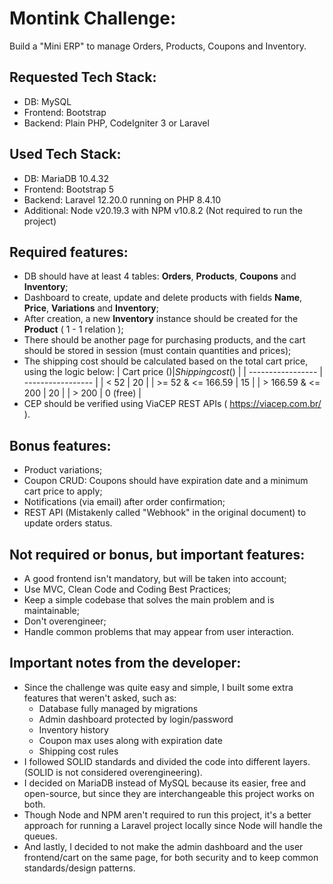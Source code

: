 # Montink Challenge:

Build a "Mini ERP" to manage Orders, Products, Coupons and Inventory.

## Requested Tech Stack:

- DB: MySQL
- Frontend: Bootstrap
- Backend: Plain PHP, CodeIgniter 3 or Laravel

## Used Tech Stack:

- DB: MariaDB 10.4.32
- Frontend: Bootstrap 5
- Backend: Laravel 12.20.0 running on PHP 8.4.10
- Additional: Node v20.19.3 with NPM v10.8.2 (Not required to run the project)

## Required features:

- DB should have at least 4 tables: **Orders**, **Products**, **Coupons** and **Inventory**;
- Dashboard to create, update and delete products with fields **Name**, **Price**, **Variations** and **Inventory**;
- After creation, a new **Inventory** instance should be created for the **Product** ( 1 - 1 relation );
- There should be another page for purchasing products, and the cart should be stored in session (must contain quantities and prices);
- The shipping cost should be calculated based on the total cart price, using the logic below:
| Cart price ($)    | Shipping cost ($) |
| ----------------- | ----------------- |
| < 52              | 20                |
| >= 52 & <= 166.59 | 15                |
| > 166.59 & <= 200 | 20                |
| > 200             | 0 (free)          |
- CEP should be verified using ViaCEP REST APIs ( https://viacep.com.br/ ).

## Bonus features:

- Product variations;
- Coupon CRUD: Coupons should have expiration date and a minimum cart price to apply;
- Notifications (via email) after order confirmation;
- REST API (Mistakenly called "Webhook" in the original document) to update orders status.

## Not required or bonus, but important features:

- A good frontend isn't mandatory, but will be taken into account;
- Use MVC, Clean Code and Coding Best Practices;
- Keep a simple codebase that solves the main problem and is maintainable;
- Don't overengineer;
- Handle common problems that may appear from user interaction.

## Important notes from the developer:

- Since the challenge was quite easy and simple, I built some extra features that weren't asked, such as:
    - Database fully managed by migrations
    - Admin dashboard protected by login/password
    - Inventory history
    - Coupon max uses along with expiration date
    - Shipping cost rules
- I followed SOLID standards and divided the code into different layers. (SOLID is not considered overengineering).
- I decided on MariaDB instead of MySQL because its easier, free and open-source, but since they are interchangeable this project works on both.
- Though Node and NPM aren't required to run this project, it's a better approach for running a Laravel project locally since Node will handle the queues.
- And lastly, I decided to not make the admin dashboard and the user frontend/cart on the same page, for both security and to keep common standards/design patterns.